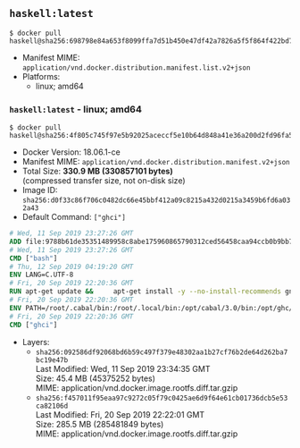 ## `haskell:latest`

```console
$ docker pull haskell@sha256:698798e84a653f8099ffa7d51b450e47df42a7826a5f5f864f422bd7ed4d7127
```

-	Manifest MIME: `application/vnd.docker.distribution.manifest.list.v2+json`
-	Platforms:
	-	linux; amd64

### `haskell:latest` - linux; amd64

```console
$ docker pull haskell@sha256:4f805c745f97e5b92025aceccf5e10b64d848a41e36a200d2fd96fa5bc13c1db
```

-	Docker Version: 18.06.1-ce
-	Manifest MIME: `application/vnd.docker.distribution.manifest.v2+json`
-	Total Size: **330.9 MB (330857101 bytes)**  
	(compressed transfer size, not on-disk size)
-	Image ID: `sha256:d0f33c86f706c0482dc66e45bbf412a09c8215a432d0215a3459b6fd6a032a43`
-	Default Command: `["ghci"]`

```dockerfile
# Wed, 11 Sep 2019 23:27:26 GMT
ADD file:9788b61de35351489958c8abe175960865790312ced56458caa94ccb0b9bb757 in / 
# Wed, 11 Sep 2019 23:27:26 GMT
CMD ["bash"]
# Thu, 12 Sep 2019 04:19:20 GMT
ENV LANG=C.UTF-8
# Fri, 20 Sep 2019 22:20:36 GMT
RUN apt-get update &&     apt-get install -y --no-install-recommends gnupg ca-certificates dirmngr curl git &&     echo 'deb http://downloads.haskell.org/debian stretch main' > /etc/apt/sources.list.d/ghc.list &&     apt-key adv --keyserver keyserver.ubuntu.com --recv-keys BA3CBA3FFE22B574 &&     apt-get update &&     apt-get install -y --no-install-recommends ghc-8.8.1 cabal-install-3.0         zlib1g-dev libtinfo-dev libsqlite3-dev g++ netbase xz-utils make &&     curl -fSL https://github.com/commercialhaskell/stack/releases/download/v2.1.3/stack-2.1.3-linux-x86_64.tar.gz -o stack.tar.gz &&     curl -fSL https://github.com/commercialhaskell/stack/releases/download/v2.1.3/stack-2.1.3-linux-x86_64.tar.gz.asc -o stack.tar.gz.asc &&     export GNUPGHOME="$(mktemp -d)" &&     gpg --batch --keyserver ha.pool.sks-keyservers.net --recv-keys C5705533DA4F78D8664B5DC0575159689BEFB442 &&     gpg --batch --keyserver ha.pool.sks-keyservers.net --recv-keys 2C6A674E85EE3FB896AFC9B965101FF31C5C154D &&     gpg --batch --trusted-key 0x575159689BEFB442 --verify stack.tar.gz.asc stack.tar.gz &&     tar -xf stack.tar.gz -C /usr/local/bin --strip-components=1 &&     /usr/local/bin/stack config set system-ghc --global true &&     /usr/local/bin/stack config set install-ghc --global false &&     rm -rf "$GNUPGHOME" /var/lib/apt/lists/* /stack.tar.gz.asc /stack.tar.gz
# Fri, 20 Sep 2019 22:20:36 GMT
ENV PATH=/root/.cabal/bin:/root/.local/bin:/opt/cabal/3.0/bin:/opt/ghc/8.8.1/bin:/usr/local/sbin:/usr/local/bin:/usr/sbin:/usr/bin:/sbin:/bin
# Fri, 20 Sep 2019 22:20:36 GMT
CMD ["ghci"]
```

-	Layers:
	-	`sha256:092586df92068bd6b59c497f379e48302aa1b27cf76b2de64d262ba7bc19e47b`  
		Last Modified: Wed, 11 Sep 2019 23:34:35 GMT  
		Size: 45.4 MB (45375252 bytes)  
		MIME: application/vnd.docker.image.rootfs.diff.tar.gzip
	-	`sha256:f457011f95eaa97c9272c05f79c0425ae6d9f64e61cb01736dcb5e53ca82106d`  
		Last Modified: Fri, 20 Sep 2019 22:22:01 GMT  
		Size: 285.5 MB (285481849 bytes)  
		MIME: application/vnd.docker.image.rootfs.diff.tar.gzip

